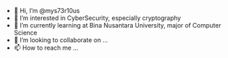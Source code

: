 - 👋 Hi, I’m @mys73r10us
- 👀 I’m interested in CyberSecurity, especially cryptography
- 🌱 I’m currently learning at Bina Nusantara University, major of Computer Science
- 💞️ I’m looking to collaborate on ...
- 📫 How to reach me ...

<!---
mys73r10us/mys73r10us is a ✨ special ✨ repository because its `README.md` (this file) appears on your GitHub profile.
You can click the Preview link to take a look at your changes.
--->
